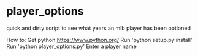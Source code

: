 # player_options
quick and dirty script to see what years an mlb player has been optioned

How to:
  Get python https://www.python.org/
  Run 'python setup.py install'
  Run 'python player_options.py'
  Enter a player name 
